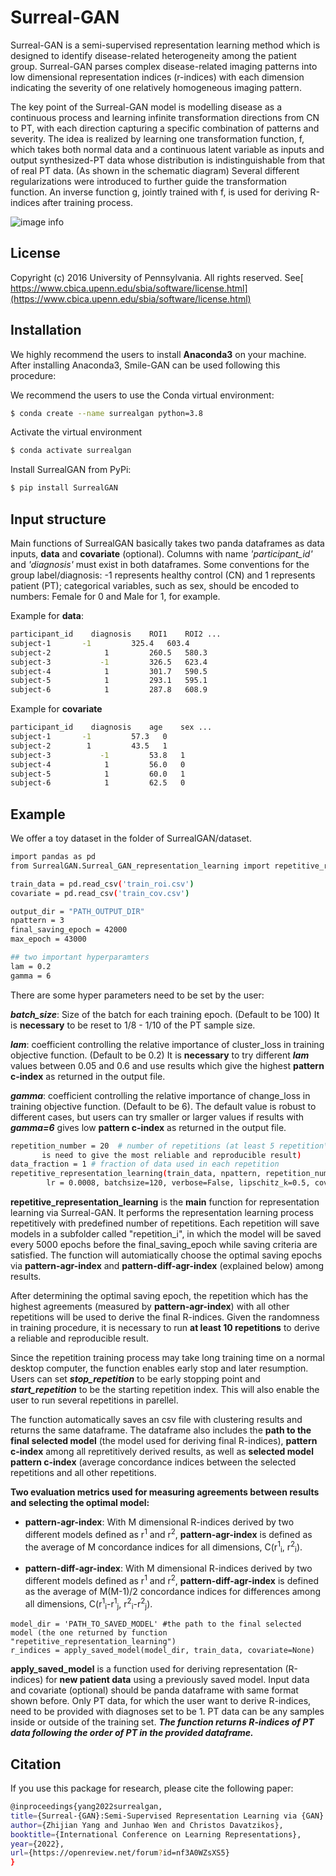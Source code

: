 # Surreal-GAN
Surreal-GAN is a semi-supervised representation learning method which is designed to identify disease-related heterogeneity among the patient group.  Surreal-GAN parses complex disease-related imaging patterns into low dimensional representation indices (r-indices) with each dimension indicating the severity of one relatively homogeneous imaging pattern.

The key point of the Surreal-GAN model is modelling disease as a continuous process and learning infinite transformation directions from CN to PT, with each direction capturing a specific combination of patterns and severity. The idea is realized by learning one transformation function, f, which takes both normal data and a continuous latent variable as inputs and output synthesized-PT data whose distribution is indistinguishable from that of real PT data. (As shown in the schematic diagram) Several different regularizations were introduced to further guide the transformation function. An inverse function g, jointly trained with f, is used for deriving R-indices after training process.

![image info](./datasets/SURREAL-GAN.png)

## License
Copyright (c) 2016 University of Pennsylvania. All rights reserved. See[ https://www.cbica.upenn.edu/sbia/software/license.html](https://www.cbica.upenn.edu/sbia/software/license.html)

## Installation
We highly recommend the users to install **Anaconda3** on your machine. After installing Anaconda3, Smile-GAN can be used following this procedure:

We recommend the users to use the Conda virtual environment:

```bash
$ conda create --name surrealgan python=3.8
```
Activate the virtual environment

```bash
$ conda activate surrealgan
```

Install SurrealGAN from PyPi:

```bash
$ pip install SurrealGAN
```



## Input structure
Main functions of SurrealGAN basically takes two panda dataframes as data inputs, **data** and **covariate** (optional). Columns with name *'participant_id'* and *'diagnosis'* must exist in both dataframes. Some conventions for the group label/diagnosis: -1 represents healthy control (CN) and 1 represents patient (PT); categorical variables, such as sex, should be encoded to numbers: Female for 0 and Male for 1, for example. 

Example for **data**:

```bash
participant_id    diagnosis    ROI1    ROI2 ...
subject-1	    -1         325.4   603.4
subject-2            1         260.5   580.3
subject-3           -1         326.5   623.4
subject-4            1         301.7   590.5
subject-5            1	       293.1   595.1
subject-6            1         287.8   608.9
```
Example for **covariate**

```bash
participant_id    diagnosis    age    sex ...
subject-1	    -1         57.3   0
subject-2 	     1         43.5   1
subject-3           -1         53.8   1
subject-4            1         56.0   0
subject-5            1	       60.0   1
subject-6            1         62.5   0
```

## Example
We offer a toy dataset in the folder of SurrealGAN/dataset.

```bash
import pandas as pd
from SurrealGAN.Surreal_GAN_representation_learning import repetitive_representation_learning

train_data = pd.read_csv('train_roi.csv')
covariate = pd.read_csv('train_cov.csv')

output_dir = "PATH_OUTPUT_DIR"
npattern = 3
final_saving_epoch = 42000
max_epoch = 43000

## two important hyperparamters
lam = 0.2
gamma = 6
```

There are some hyper parameters need to be set by the user:

***batch\_size***: Size of the batch for each training epoch. (Default to be 100) It is **necessary** to be reset to 1/8 - 1/10 of the PT sample size.

***lam***: coefficient controlling the relative importance of cluster\_loss in training objective function. (Default to be 0.2) It is **necessary** to try different ***lam*** values between 0.05 and 0.6 and use results which give the highest **pattern c-index** as returned in the output file.

***gamma***: coefficient controlling the relative importance of change\_loss in training objective function. (Default to be 6). The default value is robust to different cases, but users can try smaller or larger values if results with ***gamma=6*** gives low **pattern c-index** as returned in the output file.


```bash				    
repetition_number = 20  # number of repetitions (at least 5 repetition\
	   is need to give the most reliable and reproducible result)
data_fraction = 1 # fraction of data used in each repetition
repetitive_representation_learning(train_data, npattern, repetition_number, data_fraction, final_saving_epoch, max_epoch, output_dir, \
		lr = 0.0008, batchsize=120, verbose=False, lipschitz_k=0.5, covariate= None, start_repetition=0, lam=lam, gamma = gamma)
```

**repetitive\_representation\_learning** is the **main** function for representation learning via Surreal-GAN. It performs the representation learning process repetitively with predefined number of repetitions. Each repetition will save models in a subfolder called "repetition_i", in which the model will be saved every 5000 epochs before the final\_saving\_epoch while saving criteria are satisfied. The function will automiatically choose the optimal saving epochs via **pattern-agr-index** and **pattern-diff-agr-index** (explained below) among results. 

After determining the optimal saving epoch, the repetition which has the highest agreements (measured by **pattern-agr-index**) with all other repetitions will be used to derive the final R-indices. Given the randomness in training procedure, it is necessary to run **at least 10 repetitions** to derive a reliable and reproducible result. 

Since the repetition training process may take long training time on a normal desktop computer, the function enables early stop and later resumption. Users can set ***stop\_repetition*** to be early stopping point and ***start\_repetition*** to be the starting repetition index. This will also enable the user to run several repetitions in parellel.

The function automatically saves an csv file with clustering results and returns the same dataframe. The dataframe also includes the **path to the final selected model** (the model used for deriving final R-indices), **pattern c-index** among all repretitively derived results, as well as **selected model pattern c-index** (average concordance indices between the selected repetitions and all other repetitions.

**Two evaluation metrics used for measuring agreements between results and selecting the optimal model:**

* **pattern-agr-index**: With M dimensional R-indices derived by two different models defined as r<sup>1</sup> and r<sup>2</sup>, **pattern-agr-index** is defined as the average of M concordance indices for all dimensions, C(r<sup>1</sup><sub>i</sub>, r<sup>2</sup><sub>i</sub>).

* **pattern-diff-agr-index**: With M dimensional R-indices derived by two different models defined as r<sup>1</sup> and r<sup>2</sup>, **pattern-diff-agr-index** is defined as the average of M(M-1)/2 concordance indices for differences among all dimensions, C(r<sup>1</sup><sub>i</sub>-r<sup>1</sup><sub>j</sub>, r<sup>2</sup><sub>i</sub>-r<sup>2</sup><sub>j</sub>).

```					    
model_dir = 'PATH_TO_SAVED_MODEL' #the path to the final selected model (the one returned by function "repetitive_representation_learning")
r_indices = apply_saved_model(model_dir, train_data, covariate=None)
```
**apply\_saved\_model** is a function used for deriving representation (R-indices) for **new patient data** using a previously saved model. Input data and covariate (optional) should be panda dataframe with same format shown before. Only PT data, for which the user want to derive R-indices, need to be provided with diagnoses set to be 1. PT data can be any samples inside or outside of the training set. ***The function returns R-indices of PT data following the order of PT in the provided dataframe.***


## Citation
If you use this package for research, please cite the following paper:


```bash
@inproceedings{yang2022surrealgan,
title={Surreal-{GAN}:Semi-Supervised Representation Learning via {GAN} for uncovering heterogeneous disease-related imaging patterns},
author={Zhijian Yang and Junhao Wen and Christos Davatzikos},
booktitle={International Conference on Learning Representations},
year={2022},
url={https://openreview.net/forum?id=nf3A0WZsXS5}
}
```


